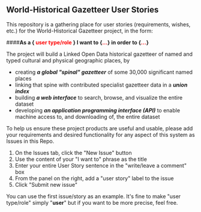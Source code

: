 ## World-Historical Gazetteer User Stories

This repository is a gathering place for user stories (requirements, wishes, etc.) for the World-Historical Gazetteer project, in the form:

####**As a { <span style="color:red">user type/role</span> } I want to {<span style="color:red">...</span>} in order to {<span style="color:red">...</span>}**

The project will build a Linked Open Data historical gazetteer of named and typed cultural and physical geographic places, by 

* creating **_a global "spinal" gazetteer_** of some 30,000 significant named places
* linking that spine with contributed specialist gazetteer data in a **_union index_**
* building **_a web interface_** to search, browse, and visualize the entire dataset
* developing **_an application programming interface (API)_** to enable machine access to, and downloading of, the entire dataset

To help us ensure these project products are useful and usable, please add your requirements and desired functionality for any aspect of this system as Issues in this Repo. 

1. On the Issues tab, click the "New Issue" button
1. Use the content of your "I want to" phrase as the title
1. Enter your entire User Story sentence in the "write/leave a comment" box
1. From the panel on the right, add a "user story" label to the issue
1. Click "Submit new issue"

You can use the first issue/story as an example. It's fine to make "user type/role" simply "**user**" but if you want to be more precise, feel free. 

